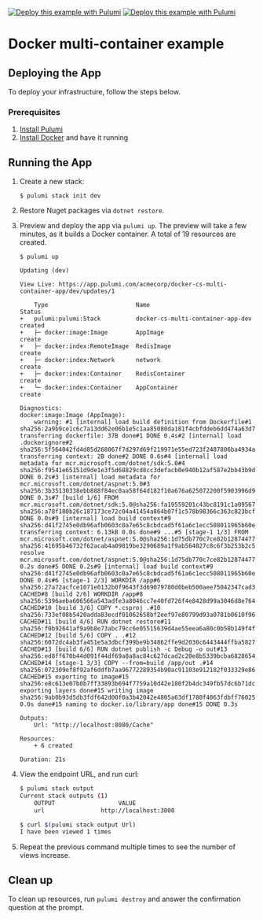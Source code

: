 [![Deploy this example with Pulumi](https://get.pulumi.com/new/button.svg)](https://app.pulumi.com/new?template=https://github.com/pulumi/examples/blob/master/docker-cs-multi-container-app/README.md#gh-light-mode-only)
[![Deploy this example with Pulumi](https://get.pulumi.com/new/button-light.svg)](https://app.pulumi.com/new?template=https://github.com/pulumi/examples/blob/master/docker-cs-multi-container-app/README.md#gh-dark-mode-only)

# Docker multi-container example

## Deploying the App

To deploy your infrastructure, follow the steps below.

### Prerequisites

1. [Install Pulumi](https://www.pulumi.com/docs/get-started/install/)
2. [Install Docker](https://docs.docker.com/engine/installation/) and have it running

## Running the App

1.  Create a new stack:

    ```
    $ pulumi stack init dev
    ```

1.  Restore Nuget packages via `dotnet restore`.

1.  Preview and deploy the app via `pulumi up`. The preview will take a few minutes, as it builds a Docker container. A total of 19 resources are created.

    ```
    $ pulumi up
    ```

    ```
    Updating (dev)

    View Live: https://app.pulumi.com/acmecorp/docker-cs-multi-container-app/dev/updates/1

        Type                         Name                               Status
    +   pulumi:pulumi:Stack          docker-cs-multi-container-app-dev  created
    +   ├─ docker:image:Image        AppImage                           create
    +   ├─ docker:index:RemoteImage  RedisImage                         create
    +   ├─ docker:index:Network      network                            create
    +   ├─ docker:index:Container    RedisContainer                     create
    +   └─ docker:index:Container    AppContainer                       create

    Diagnostics:
    docker:image:Image (AppImage):
        warning: #1 [internal] load build definition from Dockerfile#1 sha256:2a9b9ce1c6c7a13dd62e06b1e5c1aa85080da181f4cbfddeb6dd474a63d7c606#1 transferring dockerfile: 37B done#1 DONE 0.4s#2 [internal] load .dockerignore#2 sha256:5f564042fd4d85d268067f7d297d69f219971e55ed723f2487806ba4934ae35f#2 transferring context: 2B done#2 DONE 0.6s#4 [internal] load metadata for mcr.microsoft.com/dotnet/sdk:5.0#4 sha256:f9541e65151d9de1e3f5d68829cd8cc3defacb0e940b12af587e2bb43b9d95ff#4 DONE 0.2s#3 [internal] load metadata for mcr.microsoft.com/dotnet/aspnet:5.0#3 sha256:3b35130338ebb888f84ec0aa58f64d182f10a676a625072200f5903996d93690#3 DONE 0.3s#7 [build 1/6] FROM mcr.microsoft.com/dotnet/sdk:5.0@sha256:fa19559201c43bc8191c1a095670e242de80a23697d24f5a3460019958637c63#7 sha256:a78f180b26c187173ce72c04a41454a864b07f1c578b98366c363c823bcf920e#7 DONE 0.0s#9 [internal] load build context#9 sha256:d41f2745e0db96afb0603c0a7e65c8cbdcad5f61a6c1ecc508011965b60e407f#9 transferring context: 6.13kB 0.0s done#9 ...#5 [stage-1 1/3] FROM mcr.microsoft.com/dotnet/aspnet:5.0@sha256:1d75db770c7ce82b128744770271bd87dc9d119f0ef15b94cab0f84477abfaec#5 sha256:41695b46732f62acab4a09819be3290689a1f9ab564027c8c6f3b253b2c5c037#5 resolve mcr.microsoft.com/dotnet/aspnet:5.0@sha256:1d75db770c7ce82b128744770271bd87dc9d119f0ef15b94cab0f84477abfaec 0.2s done#5 DONE 0.2s#9 [internal] load build context#9 sha256:d41f2745e0db96afb0603c0a7e65c8cbdcad5f61a6c1ecc508011965b60e407f#9 DONE 0.4s#6 [stage-1 2/3] WORKDIR /app#6 sha256:27a72acfce1071e0132b0f9643f3d69079780d0beb500aee75042347cad3e978#6 CACHED#8 [build 2/6] WORKDIR /app#8 sha256:5396aeba606566a543adfe3a8046cc7e40fd726f4e8428d99a3046d8e76461b0#8 CACHED#10 [build 3/6] COPY *.csproj .#10 sha256:733ef08b5420adda83ecdf01062658bf2eef97e80799d93a0781b0610f96b21b#10 CACHED#11 [build 4/6] RUN dotnet restore#11 sha256:f0b92641af9a9b8e73abc79cc6e05515639d4ae55eea6a80c0b58b149f4f493e#11 CACHED#12 [build 5/6] COPY . .#12 sha256:6072dc4ab3fa451e5a3dbcf399be9b34862ffe9d2030c6443444ffba5827fb4c#12 CACHED#13 [build 6/6] RUN dotnet publish -c Debug -o out#13 sha256:ed8ff670b44d091f44df69a8a8ac84c627dcad2c20e8b5339bcba6828654803d#13 CACHED#14 [stage-1 3/3] COPY --from=build /app/out .#14 sha256:072309ef8f92af6ddfb7aa96772289354b90ac91103e912182f033329e865844#14 CACHED#15 exporting to image#15 sha256:e8c613e07b0b7ff33893b694f7759a10d42e180f2b4dc349fb57dc6b71dcab00#15 exporting layers done#15 writing image sha256:9ab0b93d5db3fdf642d00f0a3b42042e4805a63df1780f4063fdbff760252ae0 0.0s done#15 naming to docker.io/library/app done#15 DONE 0.3s

    Outputs:
        Url: "http://localhost:8080/Cache"

    Resources:
        + 6 created

    Duration: 21s
    ```

1.  View the endpoint URL, and run curl:

    ```bash
    $ pulumi stack output
    Current stack outputs (1)
        OUTPUT                  VALUE
        url                http://localhost:3000

    $ curl $(pulumi stack output Url)
    I have been viewed 1 times
    ```

1. Repeat the previous command multiple times to see the number of views increase.

## Clean up

To clean up resources, run `pulumi destroy` and answer the confirmation question at the prompt.

